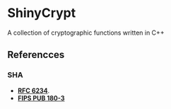 # ShinyCrypt
A collection of cryptographic functions written in C++

## Referencces

### SHA
- [**RFC 6234**](https://datatracker.ietf.org/doc/html/rfc6234).
- [**FIPS PUB 180-3**](https://csrc.nist.gov/files/pubs/fips/180-3/final/docs/fips180-3_final.pdf)